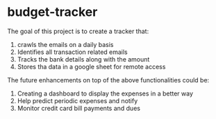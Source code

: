 # budget-tracker

The goal of this project is to create a tracker that:
1) crawls the emails on a daily basis
2) Identifies all transaction related emails
3) Tracks the bank details along with the amount
4) Stores tha data in a google sheet for remote access

The future enhancements on top of the above functionalities could be:
1) Creating a dashboard to display the expenses in a better way
2) Help predict periodic expenses and notify
3) Monitor credit card bill payments and dues
